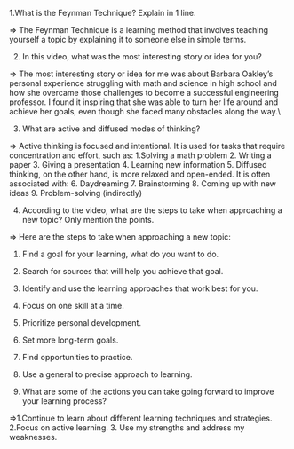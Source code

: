  1.What is the Feynman Technique? Explain in 1 line.

=> The Feynman Technique is a learning method that involves teaching yourself a topic by explaining it to someone else in simple terms.



2. In this video, what was the most interesting story or idea for you?

=> The most interesting story or idea for me was about Barbara Oakley’s personal experience struggling with math and science in high school and how she overcame those challenges to become a successful engineering professor. I found it inspiring that she was able to turn her life around and achieve her goals, even though she faced many obstacles along the way.\




3. What are active and diffused modes of thinking?


=> Active thinking is focused and intentional. It is used for tasks that require concentration and effort, such as:
1.Solving a math problem
2. Writing a paper
3. Giving a presentation
4. Learning new information
5. Diffused thinking, on the other hand, is more relaxed and open-ended. It is often associated with:
6. Daydreaming
7. Brainstorming
8. Coming up with new ideas
9. Problem-solving (indirectly)


4. According to the video, what are the steps to take when approaching a new topic? Only mention the points.

=> Here are the steps to take when approaching a new topic:
1. Find a goal for your learning, what do you want to do.
2. Search for sources that will help you achieve that goal.
3. Identify and use the learning approaches that work best for you.
4. Focus on one skill at a time.
5. Prioritize personal development.
6. Set more long-term goals.
7. Find opportunities to practice.
8. Use a general to precise approach to learning.
 
 
 
 
 
5. What are some of the actions you can take going forward to improve your learning process?
 
 
=>1.Continue to learn about different learning techniques and strategies.
2.Focus on active learning.
3. Use my strengths and address my weaknesses.
